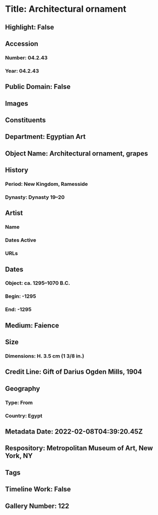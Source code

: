 # Title: Architectural ornament
## Highlight: False
## Accession
### Number: 04.2.43
### Year: 04.2.43
## Public Domain: False
## Images
## Constituents
## Department: Egyptian Art
## Object Name: Architectural ornament, grapes
## History
### Period: New Kingdom, Ramesside
### Dynasty: Dynasty 19–20
## Artist
### Name
### Dates Active
### URLs
## Dates
### Object: ca. 1295–1070 B.C.
### Begin: -1295
### End: -1295
## Medium: Faience
## Size
### Dimensions: H. 3.5 cm (1 3/8 in.)
## Credit Line: Gift of Darius Ogden Mills, 1904
## Geography
### Type: From
### Country: Egypt
## Metadata Date: 2022-02-08T04:39:20.45Z
## Respository: Metropolitan Museum of Art, New York, NY
## Tags
## Timeline Work: False
## Gallery Number: 122